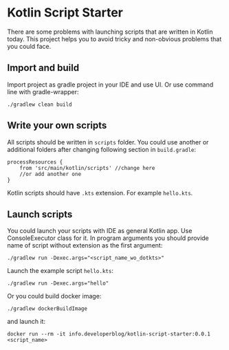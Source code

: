 # Kotlin Script Starter

There are some problems with launching scripts that are written in Kotlin today.
This project helps you to avoid tricky and non-obvious problems that you could face.

## Import and build
Import project as gradle project in your IDE and use UI.
Or use command line with gradle-wrapper:
```
./gradlew clean build
```

## Write your own scripts
All scripts should be written in `scripts` folder. 
You could use another or additional folders after changing following section in `build.gradle`:
```
processResources {
    from 'src/main/kotlin/scripts' //change here
    //or add another one
}
```
Kotlin scripts should have `.kts` extension. For example `hello.kts`.

## Launch scripts
You could launch your scripts with IDE as general Kotlin app. Use ConsoleExecutor class for it.
In program arguments you should provide name of script without extension as the first argument:

```
./gradlew run -Dexec.args="<script_name_wo_dotkts>"
```

Launch the example script `hello.kts`:

```
./gradlew run -Dexec.args="hello"
```

Or you could build docker image:
```
./gradlew dockerBuildImage
```
and launch it:
```
docker run --rm -it info.developerblog/kotlin-script-starter:0.0.1 <script_name>
```
